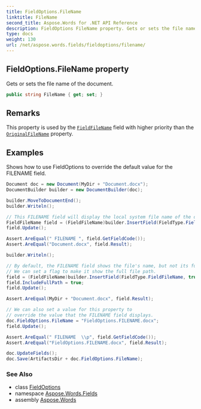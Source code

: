 ```yaml
---
title: FieldOptions.FileName
linktitle: FileName
second_title: Aspose.Words for .NET API Reference
description: FieldOptions FileName property. Gets or sets the file name of the document in C#.
type: docs
weight: 130
url: /net/aspose.words.fields/fieldoptions/filename/
---
```

## FieldOptions.FileName property

Gets or sets the file name of the document.

```csharp
public string FileName { get; set; }
```

## Remarks

This property is used by the [`FieldFileName`](../../fieldfilename/) field with higher priority than the [`OriginalFileName`](../../../aspose.words/document/originalfilename/) property.

## Examples

Shows how to use FieldOptions to override the default value for the FILENAME field.

```csharp
Document doc = new Document(MyDir + "Document.docx");
DocumentBuilder builder = new DocumentBuilder(doc);

builder.MoveToDocumentEnd();
builder.Writeln();

// This FILENAME field will display the local system file name of the document we loaded.
FieldFileName field = (FieldFileName)builder.InsertField(FieldType.FieldFileName, true);
field.Update();

Assert.AreEqual(" FILENAME ", field.GetFieldCode());
Assert.AreEqual("Document.docx", field.Result);

builder.Writeln();

// By default, the FILENAME field shows the file's name, but not its full local file system path.
// We can set a flag to make it show the full file path.
field = (FieldFileName)builder.InsertField(FieldType.FieldFileName, true);
field.IncludeFullPath = true;
field.Update();

Assert.AreEqual(MyDir + "Document.docx", field.Result);

// We can also set a value for this property to
// override the value that the FILENAME field displays.
doc.FieldOptions.FileName = "FieldOptions.FILENAME.docx";
field.Update();

Assert.AreEqual(" FILENAME  \\p", field.GetFieldCode());
Assert.AreEqual("FieldOptions.FILENAME.docx", field.Result);

doc.UpdateFields();
doc.Save(ArtifactsDir + doc.FieldOptions.FileName);
```

### See Also

* class [FieldOptions](../)
* namespace [Aspose.Words.Fields](../../fieldoptions/)
* assembly [Aspose.Words](../../../)
